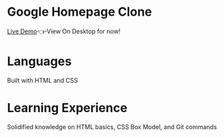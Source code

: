 # Google Homepage Clone
  [Live Demo](https://lwazi71.github.io/google-homepage2/)👈-View On Desktop for now!
# Languages
  Built with HTML and CSS

# Learning Experience
  Solidified knowledge on HTML basics, CSS Box Model, and Git commands
